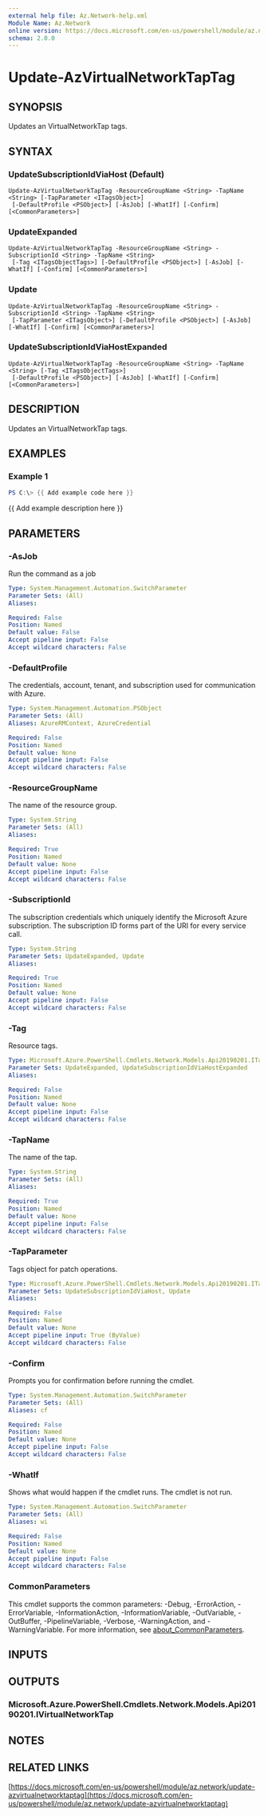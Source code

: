 ```yaml
---
external help file: Az.Network-help.xml
Module Name: Az.Network
online version: https://docs.microsoft.com/en-us/powershell/module/az.network/update-azvirtualnetworktaptag
schema: 2.0.0
---
```


# Update-AzVirtualNetworkTapTag

## SYNOPSIS
Updates an VirtualNetworkTap tags.

## SYNTAX

### UpdateSubscriptionIdViaHost (Default)
```
Update-AzVirtualNetworkTapTag -ResourceGroupName <String> -TapName <String> [-TapParameter <ITagsObject>]
 [-DefaultProfile <PSObject>] [-AsJob] [-WhatIf] [-Confirm] [<CommonParameters>]
```

### UpdateExpanded
```
Update-AzVirtualNetworkTapTag -ResourceGroupName <String> -SubscriptionId <String> -TapName <String>
 [-Tag <ITagsObjectTags>] [-DefaultProfile <PSObject>] [-AsJob] [-WhatIf] [-Confirm] [<CommonParameters>]
```

### Update
```
Update-AzVirtualNetworkTapTag -ResourceGroupName <String> -SubscriptionId <String> -TapName <String>
 [-TapParameter <ITagsObject>] [-DefaultProfile <PSObject>] [-AsJob] [-WhatIf] [-Confirm] [<CommonParameters>]
```

### UpdateSubscriptionIdViaHostExpanded
```
Update-AzVirtualNetworkTapTag -ResourceGroupName <String> -TapName <String> [-Tag <ITagsObjectTags>]
 [-DefaultProfile <PSObject>] [-AsJob] [-WhatIf] [-Confirm] [<CommonParameters>]
```

## DESCRIPTION
Updates an VirtualNetworkTap tags.

## EXAMPLES

### Example 1
```powershell
PS C:\> {{ Add example code here }}
```

{{ Add example description here }}

## PARAMETERS

### -AsJob
Run the command as a job

```yaml
Type: System.Management.Automation.SwitchParameter
Parameter Sets: (All)
Aliases:

Required: False
Position: Named
Default value: False
Accept pipeline input: False
Accept wildcard characters: False
```

### -DefaultProfile
The credentials, account, tenant, and subscription used for communication with Azure.

```yaml
Type: System.Management.Automation.PSObject
Parameter Sets: (All)
Aliases: AzureRMContext, AzureCredential

Required: False
Position: Named
Default value: None
Accept pipeline input: False
Accept wildcard characters: False
```

### -ResourceGroupName
The name of the resource group.

```yaml
Type: System.String
Parameter Sets: (All)
Aliases:

Required: True
Position: Named
Default value: None
Accept pipeline input: False
Accept wildcard characters: False
```

### -SubscriptionId
The subscription credentials which uniquely identify the Microsoft Azure subscription.
The subscription ID forms part of the URI for every service call.

```yaml
Type: System.String
Parameter Sets: UpdateExpanded, Update
Aliases:

Required: True
Position: Named
Default value: None
Accept pipeline input: False
Accept wildcard characters: False
```

### -Tag
Resource tags.

```yaml
Type: Microsoft.Azure.PowerShell.Cmdlets.Network.Models.Api20190201.ITagsObjectTags
Parameter Sets: UpdateExpanded, UpdateSubscriptionIdViaHostExpanded
Aliases:

Required: False
Position: Named
Default value: None
Accept pipeline input: False
Accept wildcard characters: False
```

### -TapName
The name of the tap.

```yaml
Type: System.String
Parameter Sets: (All)
Aliases:

Required: True
Position: Named
Default value: None
Accept pipeline input: False
Accept wildcard characters: False
```

### -TapParameter
Tags object for patch operations.

```yaml
Type: Microsoft.Azure.PowerShell.Cmdlets.Network.Models.Api20190201.ITagsObject
Parameter Sets: UpdateSubscriptionIdViaHost, Update
Aliases:

Required: False
Position: Named
Default value: None
Accept pipeline input: True (ByValue)
Accept wildcard characters: False
```

### -Confirm
Prompts you for confirmation before running the cmdlet.

```yaml
Type: System.Management.Automation.SwitchParameter
Parameter Sets: (All)
Aliases: cf

Required: False
Position: Named
Default value: None
Accept pipeline input: False
Accept wildcard characters: False
```

### -WhatIf
Shows what would happen if the cmdlet runs.
The cmdlet is not run.

```yaml
Type: System.Management.Automation.SwitchParameter
Parameter Sets: (All)
Aliases: wi

Required: False
Position: Named
Default value: None
Accept pipeline input: False
Accept wildcard characters: False
```

### CommonParameters
This cmdlet supports the common parameters: -Debug, -ErrorAction, -ErrorVariable, -InformationAction, -InformationVariable, -OutVariable, -OutBuffer, -PipelineVariable, -Verbose, -WarningAction, and -WarningVariable. For more information, see [about_CommonParameters](http://go.microsoft.com/fwlink/?LinkID=113216).

## INPUTS

## OUTPUTS

### Microsoft.Azure.PowerShell.Cmdlets.Network.Models.Api20190201.IVirtualNetworkTap
## NOTES

## RELATED LINKS

[https://docs.microsoft.com/en-us/powershell/module/az.network/update-azvirtualnetworktaptag](https://docs.microsoft.com/en-us/powershell/module/az.network/update-azvirtualnetworktaptag)


